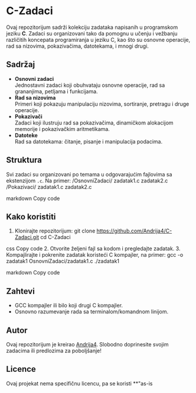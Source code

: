 # C-Zadaci

Ovaj repozitorijum sadrži kolekciju zadataka napisanih u programskom jeziku **C**. Zadaci su organizovani tako da pomognu u učenju i vežbanju različitih koncepata programiranja u jeziku C, kao što su osnovne operacije, rad sa nizovima, pokazivačima, datotekama, i mnogi drugi.

## Sadržaj

- **Osnovni zadaci**  
  Jednostavni zadaci koji obuhvataju osnovne operacije, rad sa grananjima, petljama i funkcijama.
- **Rad sa nizovima**  
  Primeri koji pokazuju manipulaciju nizovima, sortiranje, pretragu i druge operacije.
- **Pokazivači**  
  Zadaci koji ilustruju rad sa pokazivačima, dinamičkom alokacijom memorije i pokazivačkim aritmetikama.
- **Datoteke**  
  Rad sa datotekama: čitanje, pisanje i manipulacija podacima.

## Struktura

Svi zadaci su organizovani po temama u odgovarajućim fajlovima sa ekstenzijom `.c`. Na primer:
/OsnovniZadaci/ zadatak1.c zadatak2.c /Pokazivaci/ zadatak1.c zadatak2.c

markdown
Copy code

## Kako koristiti

1. Klonirajte repozitorijum:
git clone https://github.com/Andrija4/C-Zadaci.git cd C-Zadaci

css
Copy code
2. Otvorite željeni fajl sa kodom i pregledajte zadatak.
3. Kompajlirajte i pokrenite zadatak koristeći C kompajler, na primer:
gcc -o zadatak1 OsnovniZadaci/zadatak1.c ./zadatak1

markdown
Copy code

## Zahtevi

- GCC kompajler ili bilo koji drugi C kompajler.
- Osnovno razumevanje rada sa terminalom/komandnom linijom.

## Autor

Ovaj repozitorijum je kreirao [Andrija4](https://github.com/Andrija4). Slobodno doprinesite svojim zadacima ili predlozima za poboljšanje!

## Licence

Ovaj projekat nema specifičnu licencu, pa se koristi **"as-is
